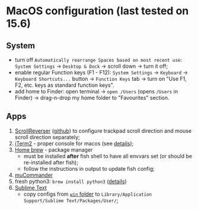 # MacOS configuration (last tested on 15.6)

## System

- turn off `Automatically rearrange Spaces based on most recent use`: `System Settings` -> `Desktop & Dock` -> scroll down -> turn it off;
- enable regular Function keys (F1 - F12): `System Settings` -> `Keyboard` -> `Keyboard Shortcuts...` button -> `Function Keys` tab -> turn on "Use F1, F2, etc. keys as standard function keys".
- add home to Finder: open terminal -> `open /Users` (opens `/Users` in Finder) -> drag-n-drop my home folder to "Favourites" section.

## Apps

1. [ScrollReverser](https://pilotmoon.com/scrollreverser/) ([github](https://github.com/pilotmoon/Scroll-Reverser)) to configure trackpad scroll direction and mouse scroll direction separately;
1. [iTerm2](https://iterm2.com/) - proper console for macos (see [details](iterm2/README.md));
1. [Home brew](https://brew.sh/) - package manager
	- must be installed **after** fish shell to have all envvars set (or should be re-installed after fish);
	- follow the instructions in output to update fish config;
1. [muCommander](https://www.mucommander.com/)
1. fresh python3: `brew install python3` ([details](python.md))
1. [Sublime Text](https://www.sublimetext.com/)
	- copy configs from [`win` folder](../win/sublime-text) to `Library/Application Support/Sublime Text/Packages/User/`;
